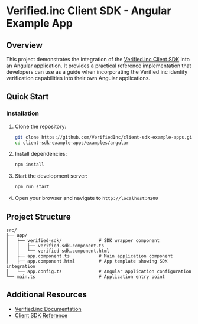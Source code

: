 # Verified.inc Client SDK - Angular Example App

## Overview

This project demonstrates the integration of the [Verified.inc Client SDK](https://docs.verified.inc/sdk-reference/installation) into an Angular application. It provides a practical reference implementation that developers can use as a guide when incorporating the Verified.inc identity verification capabilities into their own Angular applications.

## Quick Start

### Installation

1. Clone the repository:

   ```bash
   git clone https://github.com/VerifiedInc/client-sdk-example-apps.git
   cd client-sdk-example-apps/examples/angular
   ```

2. Install dependencies:

   ```bash
   npm install
   ```

3. Start the development server:

   ```bash
   npm run start
   ```

4. Open your browser and navigate to `http://localhost:4200`

## Project Structure

```
src/
├── app/
│   ├── verified-sdk/              # SDK wrapper component
│   │   ├── verified-sdk.component.ts
│   │   └── verified-sdk.component.html
│   ├── app.component.ts           # Main application component
│   ├── app.component.html         # App template showing SDK integration
│   └── app.config.ts              # Angular application configuration
└── main.ts                        # Application entry point
```

## Additional Resources

- [Verified.inc Documentation](https://docs.verified.inc/)
- [Client SDK Reference](https://docs.verified.inc/sdk-reference/installation)
